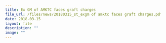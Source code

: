 ```yaml
---
title: Ex GM of AMKTC faces graft charges
file_url: /files/news/20180315_st_exgm of amktc faces graft charges.pdf
date: 2018-03-15
layout: file
description: ""
image: ""
---
```

